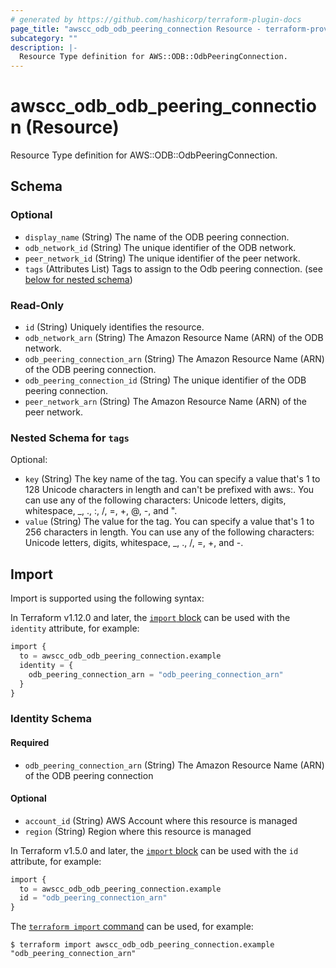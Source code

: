 ```yaml
---
# generated by https://github.com/hashicorp/terraform-plugin-docs
page_title: "awscc_odb_odb_peering_connection Resource - terraform-provider-awscc"
subcategory: ""
description: |-
  Resource Type definition for AWS::ODB::OdbPeeringConnection.
---
```


# awscc_odb_odb_peering_connection (Resource)

Resource Type definition for AWS::ODB::OdbPeeringConnection.



<!-- schema generated by tfplugindocs -->
## Schema

### Optional

- `display_name` (String) The name of the ODB peering connection.
- `odb_network_id` (String) The unique identifier of the ODB network.
- `peer_network_id` (String) The unique identifier of the peer network.
- `tags` (Attributes List) Tags to assign to the Odb peering connection. (see [below for nested schema](#nestedatt--tags))

### Read-Only

- `id` (String) Uniquely identifies the resource.
- `odb_network_arn` (String) The Amazon Resource Name (ARN) of the ODB network.
- `odb_peering_connection_arn` (String) The Amazon Resource Name (ARN) of the ODB peering connection.
- `odb_peering_connection_id` (String) The unique identifier of the ODB peering connection.
- `peer_network_arn` (String) The Amazon Resource Name (ARN) of the peer network.

<a id="nestedatt--tags"></a>
### Nested Schema for `tags`

Optional:

- `key` (String) The key name of the tag. You can specify a value that's 1 to 128 Unicode characters in length and can't be prefixed with aws:. You can use any of the following characters: Unicode letters, digits, whitespace, _, ., :, /, =, +, @, -, and ".
- `value` (String) The value for the tag. You can specify a value that's 1 to 256 characters in length. You can use any of the following characters: Unicode letters, digits, whitespace, _, ., /, =, +, and -.

## Import

Import is supported using the following syntax:

In Terraform v1.12.0 and later, the [`import` block](https://developer.hashicorp.com/terraform/language/import) can be used with the `identity` attribute, for example:

```terraform
import {
  to = awscc_odb_odb_peering_connection.example
  identity = {
    odb_peering_connection_arn = "odb_peering_connection_arn"
  }
}
```

<!-- schema generated by tfplugindocs -->
### Identity Schema

#### Required

- `odb_peering_connection_arn` (String) The Amazon Resource Name (ARN) of the ODB peering connection

#### Optional

- `account_id` (String) AWS Account where this resource is managed
- `region` (String) Region where this resource is managed

In Terraform v1.5.0 and later, the [`import` block](https://developer.hashicorp.com/terraform/language/import) can be used with the `id` attribute, for example:

```terraform
import {
  to = awscc_odb_odb_peering_connection.example
  id = "odb_peering_connection_arn"
}
```

The [`terraform import` command](https://developer.hashicorp.com/terraform/cli/commands/import) can be used, for example:

```shell
$ terraform import awscc_odb_odb_peering_connection.example "odb_peering_connection_arn"
```
